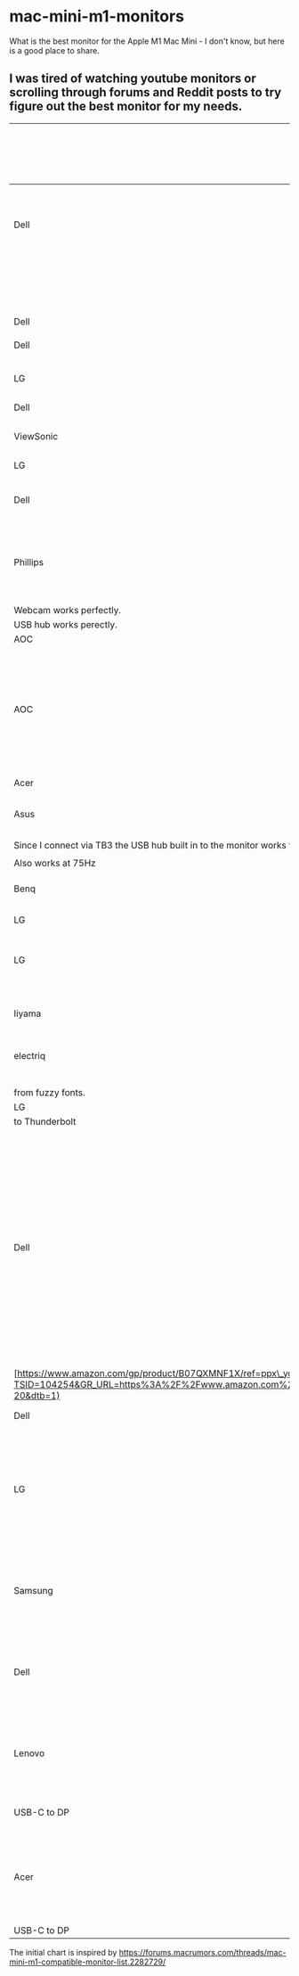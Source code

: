 # mac-mini-m1-monitors
What is the best monitor for the Apple M1 Mac Mini - I don't know, but here is a good place to share.


## I was tired of watching youtube monitors or scrolling through forums and Reddit posts to try figure out the best monitor for my needs.


| Brand                                                                                                                                                                                                                                                                                                     | Exact model                                                                                                                                                                                                                                                            | Interface connected                             | Cable used (include link if third party)                                                                                                                                                                         | Adapter used (include link) | Color scheme (RGB or YPbPr, if available)                                                      | Issues                                                                                                                                                                                 | Notes                                                                                                                                                                                                                        |
| --------------------------------------------------------------------------------------------------------------------------------------------------------------------------------------------------------------------------------------------------------------------------------------------------------- | ---------------------------------------------------------------------------------------------------------------------------------------------------------------------------------------------------------------------------------------------------------------------- | ----------------------------------------------- | ---------------------------------------------------------------------------------------------------------------------------------------------------------------------------------------------------------------- | --------------------------- | ---------------------------------------------------------------------------------------------- | -------------------------------------------------------------------------------------------------------------------------------------------------------------------------------------- | ---------------------------------------------------------------------------------------------------------------------------------------------------------------------------------------------------------------------------- |
| Dell                                                                                                                                                                                                                                                                                                      | U2720Q/QM                                                                                                                                                                                                                                                              |                                                 |                                                                                                                                                                                                                  |                             |                                                                                                | Set SmartHDR to DisplayHDR. Do not use macOS HDR setting. Reboot Mac and you get RGB color scheme.                                                                                     | Same quality as an Intel Mac. Text is super sharp.                                                                                                                                                                           |
|  |
|  |
|  |
|  |
|  |
|  |
|  |
|  |
|  |
|  |
|  |
|  |
|  |
| Dell                                                                                                                                                                                                                                                                                                      | U2718Q                                                                                                                                                                                                                                                                 |                                                 | USB-C to DisplayPort                                                                                                                                                                                             |                             |                                                                                                |                                                                                                                                                                                        | Works perfectly.                                                                                                                                                                                                             |
|  |
| Dell                                                                                                                                                                                                                                                                                                      | P2721Q                                                                                                                                                                                                                                                                 |                                                 |                                                                                                                                                                                                                  |                             |                                                                                                |                                                                                                                                                                                        |                                                                                                                                                                                                                              |
|  |
|  |
|  |
|  |
| LG                                                                                                                                                                                                                                                                                                        | 43UD79-B                                                                                                                                                                                                                                                               | USB-C to UBC-C                                  |                                                                                                                                                                                                                  |                             |                                                                                                |                                                                                                                                                                                        | Works perfectly.                                                                                                                                                                                                             |
|  |
| Dell                                                                                                                                                                                                                                                                                                      | S2421NX                                                                                                                                                                                                                                                                | HDMI to HDMI                                    |                                                                                                                                                                                                                  |                             |                                                                                                |                                                                                                                                                                                        | Works fine.                                                                                                                                                                                                                  |
|  |
| ViewSonic                                                                                                                                                                                                                                                                                                 | VG2455                                                                                                                                                                                                                                                                 | USB-C to USB-C                                  |                                                                                                                                                                                                                  |                             |                                                                                                |                                                                                                                                                                                        | Works perfectly.                                                                                                                                                                                                             |
|  |
| LG                                                                                                                                                                                                                                                                                                        | 27UK850-W                                                                                                                                                                                                                                                              | USB-C to USB-C                                  |                                                                                                                                                                                                                  |                             |                                                                                                |                                                                                                                                                                                        |                                                                                                                                                                                                                              |
|  |
| Dell                                                                                                                                                                                                                                                                                                      | U2421E                                                                                                                                                                                                                                                                 | USB-C to USB-C                                  |                                                                                                                                                                                                                  |                             |                                                                                                |                                                                                                                                                                                        | Working on YPbPr color scheme.                                                                                                                                                                                               |
|  |
| Phillips                                                                                                                                                                                                                                                                                                  | 272B7QPTKEB/75                                                                                                                                                                                                                                                         | HDMI to HDMI                                    | Generic HDMI cable                                                                                                                                                                                               | GenericUSB-C to VGA adapter |                                                                                                | Speakers are horrible.                                                                                                                                                                 | Text is crystal clear on both HDMI 2560x1440 and VGA 1920x1080.                                                                                                                                                              |
| Webcam works perfectly.                                                                                                                                                                                                                                                                                   |
| USB hub works perectly.                                                                                                                                                                                                                                                                                   |
| AOC                                                                                                                                                                                                                                                                                                       | Q2790PQU                                                                                                                                                                                                                                                               |                                                 |                                                                                                                                                                                                                  |                             |                                                                                                |                                                                                                                                                                                        | Works fine.                                                                                                                                                                                                                  |
| AOC                                                                                                                                                                                                                                                                                                       | 24P2C                                                                                                                                                                                                                                                                  | USB-C to USB-C                                  | AOC supplied                                                                                                                                                                                                     |                             |                                                                                                |                                                                                                                                                                                        | KVM works and USB Hub too. Need to power cycle monitor late in the boot sequence for USB ports to be recognised.                                                                                                             |
|  |
| Acer                                                                                                                                                                                                                                                                                                      | Predator X34P                                                                                                                                                                                                                                                          |                                                 |                                                                                                                                                                                                                  |                             |                                                                                                |                                                                                                                                                                                        |                                                                                                                                                                                                                              |
| Asus                                                                                                                                                                                                                                                                                                      | ProArt PA27AC                                                                                                                                                                                                                                                          | TB3 (USB-C to USB-C)                            | TB3 cable included with monitor                                                                                                                                                                                  |                             |                                                                                                |                                                                                                                                                                                        | Working perfectly.                                                                                                                                                                                                           |
| Since I connect via TB3 the USB hub built in to the monitor works flawlessly for both my keyboard and webcam.                                                                                                                                                                                             |
|                                                                                                                                                                                                                                                                                                           |
| Also works at 75Hz                                                                                                                                                                                                                                                                                        |
| Benq                                                                                                                                                                                                                                                                                                      | SW2700pt                                                                                                                                                                                                                                                               | HDMI to HDMI                                    | some old HDMI 1.4 cable                                                                                                                                                                                          |                             |                                                                                                |                                                                                                                                                                                        | looks and works OK                                                                                                                                                                                                           |
| LG                                                                                                                                                                                                                                                                                                        | 32UN650                                                                                                                                                                                                                                                                | HDMI to HDMI                                    |                                                                                                                                                                                                                  |                             |                                                                                                |                                                                                                                                                                                        | Working flawlessly.                                                                                                                                                                                                          |
|  |
| LG                                                                                                                                                                                                                                                                                                        | 27UL850-W                                                                                                                                                                                                                                                              | USB-C to USB-C, HDMI to HDMI                    |                                                                                                                                                                                                                  |                             |                                                                                                |                                                                                                                                                                                        | Working flawlessly.                                                                                                                                                                                                          |
|  |
|  |
|  |
|  |
|  |
| Iiyama                                                                                                                                                                                                                                                                                                    | Prolite XB2483HSU                                                                                                                                                                                                                                                      | HDMI to HDMI                                    |                                                                                                                                                                                                                  |                             |                                                                                                | Working good.                                                                                                                                                                          |
| electriq                                                                                                                                                                                                                                                                                                  | 32CVQ165A 32" 165Hz                                                                                                                                                                                                                                                    | Cable Matters Thunderbolt USB-C to Display Port |                                                                                                                                                                                                                  |                             |                                                                                                | Running macOS at 2560 x 1449 @ 120Hz. Suffers                                                                                                                                          |                                                                                                                                                                                                                              |
| from fuzzy fonts.                                                                                                                                                                                                                                                                                         |
| LG                                                                                                                                                                                                                                                                                                        | 27MD5KL-B                                                                                                                                                                                                                                                              | Thunderbolt                                     |                                                                                                                                                                                                                  |                             |                                                                                                |                                                                                                                                                                                        |                                                                                                                                                                                                                              |
| to Thunderbolt                                                                                                                                                                                                                                                                                            |
| Dell                                                                                                                                                                                                                                                                                                      | U2721DE                                                                                                                                                                                                                                                                | USB-C to USB-C                                  |                                                                                                                                                                                                                  | QGeeM USB-C Hub             | YPbPr with USB-C only (2560x1440 @60hz), or RGB with HDMI over the QGeeM Hub (2560x1440 @60hz) | Select native resolution for the monitor (2560x1440). Fonts look a little blurry / fuzzy. Reduced the Apple Font Smoothing to 1 (if I choose 0, the fonts are thinner and more fuzzy). | The colors looks to me OK even with YPbPr- the contrast is overall a little bit less I think. Switch to RGB with HDMI with help of the QGeem Hub: I can't see any major difference in color- the contrast is better I think. |
| [https://www.amazon.com/gp/product/B07QXMNF1X/ref=ppx\_yo\_dt\_b\_asin\_title\_o03\_s00?ie=UTF8&psc=1](https://buy.geni.us/Proxy.ashx?TSID=104254&GR_URL=https%3A%2F%2Fwww.amazon.com%2Fgp%2Fproduct%2FB07QXMNF1X%2Fref%3Dppx_yo_dt_b_asin_title_o03_s00%3Fie%3DUTF8%26psc%3D1%26tag%3Dmrforums-20&dtb=1) |
| Dell                                                                                                                                                                                                                                                                                                      | S2421NX                                                                                                                                                                                                                                                                | HDMI to HDMI                                    |                                                                                                                                                                                                                  |                             | YPbPr                                                                                          |                                                                                                                                                                                        |                                                                                                                                                                                                                              |
|  |
| LG                                                                                                                                                                                                                                                                                                        | 24UD58                                                                                                                                                                                                                                                                 | USB-C to DisplayPort                            |                                                                                                                                                                                                                  |                             |                                                                                                |                                                                                                                                                                                        | Resolution set at "looks like" 2048 x 1152. Beautifully crisp display and no problems with waking after sleep.                                                                                                               |
|  |
| Samsung                                                                                                                                                                                                                                                                                                   | U28E590                                                                                                                                                                                                                                                                | HDMI-2.0 to HDMI-2.0                            | HDMI-2.0 Cable Incl.                                                                                                                                                                                             |                             |                                                                                                | None. Beautiful.                                                                                                                                                                       | Both HDMI inputs are 3840x2160 but only Input #2 is 60Hz. Input #1 is 30Hz.                                                                                                                                                  |
| Dell                                                                                                                                                                                                                                                                                                      | P2421DC                                                                                                                                                                                                                                                                | USB-C to DisplayPort                            | [Cheotech USB-C to DislayPort](https://buy.geni.us/Proxy.ashx?TSID=104254&GR_URL=https%3A%2F%2Fwww.amazon.co.uk%2FCHOETECH-DisplayPort-Thunderbolt-Compatible-MacBook%2Fdp%2FB0744GWJ8X%3Ftag%3Dmacr0e-21&dtb=1) |                             | RGB                                                                                            | None that I can find - resolution 2560x1440                                                                                                                                            | monitor’s own inbuilt USB-C connection dedicated to my work laptop                                                                                                                                                           |
| Lenovo                                                                                                                                                                                                                                                                                                    | L28u-30                                                                                                                                                                                                                                                                | HDMI-2.0 to HDMI-2.0 &                          | HDMI 2.0                                                                                                                                                                                                         | Both HDMI & USB-C worked:   | RGB                                                                                            | None.                                                                                                                                                                                  | 28 inch monitor. Works at max 3840 x 2160 at 60hz with no problem.                                                                                                                                                           |
| USB-C to DP                                                                                                                                                                                                                                                                                               | [https://www.amazon.com/gp/product/B01J6DT070/ref=ppx\_yo\_dt\_b\_asin\_title\_o00\_s01?](https://buy.geni.us/Proxy.ashx?TSID=104254&GR_URL=https%3A%2F%2Fwww.amazon.com%2Fgp%2Fproduct%2FB01J6DT070%2Fref%3Dppx_yo_dt_b_asin_title_o00_s01%3Ftag%3Dmrforums-20&dtb=1) |
| Acer                                                                                                                                                                                                                                                                                                      | XV272U                                                                                                                                                                                                                                                                 | HDMI-2.0 to HDMI-2.0 &                          | HDMI 2.0                                                                                                                                                                                                         | Both HDMI & USB-C worked    | RGB                                                                                            | Can't get HDR to work. DDC / CI not recognized by MonitorControl (can't change sound/brightness from Mac).                                                                             | 27" - Using at 2560x1440 up to 144Hz                                                                                                                                                                                         |
| USB-C to DP                                                                                                                                                                                                                                                                                               |

The initial chart is inspired by https://forums.macrumors.com/threads/mac-mini-m1-compatible-monitor-list.2282729/
